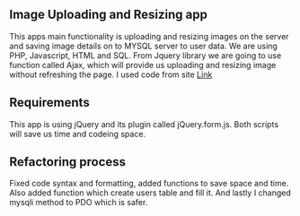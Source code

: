 ## Image Uploading and Resizing app

This apps main functionality is uploading and resizing images on the server and saving image details on to MYSQL server to user data. We are using PHP, Javascript, HTML and SQL.
From Jquery library we are going to use function called Ajax, which will provide us uploading and resizing image without refreshing the page. I used code from site [Link](https://www.9lessons.info/2014/07/ajax-upload-and-resize-image-with-php.html)

## Requirements

This app is using jQuery and its plugin called jQuery.form.js. Both scripts will save us time and codeing space.

## Refactoring process

Fixed code syntax and formatting, added functions to save space and time. Also added function which create users table and fill it. And lastly I changed mysqli method to PDO which is safer.
